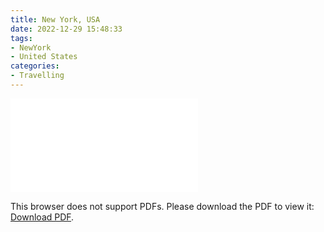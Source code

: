 ```yaml
---
title: New York, USA
date: 2022-12-29 15:48:33
tags:
- NewYork
- United States
categories:
- Travelling
---
```


<object data="/resource-files/new-york-christmas.pdf" type="application/pdf" width="800px" height="800px">
    <embed src="/resource-files/new-york-christmas.pdf">
        <p>This browser does not support PDFs. Please download the PDF to view it: <a href="https://binarywoodb.github.io/resource-files/new-york-christmas.pdf">Download PDF</a>.</p>
    </embed>
</object>